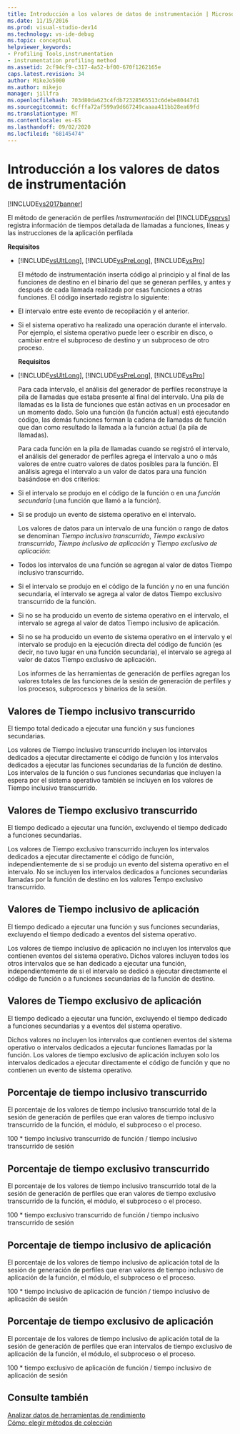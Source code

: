 ```yaml
---
title: Introducción a los valores de datos de instrumentación | Microsoft Docs
ms.date: 11/15/2016
ms.prod: visual-studio-dev14
ms.technology: vs-ide-debug
ms.topic: conceptual
helpviewer_keywords:
- Profiling Tools,instrumentation
- instrumentation profiling method
ms.assetid: 2cf94cf9-c317-4a52-bf00-670f1262165e
caps.latest.revision: 34
author: MikeJo5000
ms.author: mikejo
manager: jillfra
ms.openlocfilehash: 703d80da623c4fdb72328565513c6debe80447d1
ms.sourcegitcommit: 6cfffa72af599a9d667249caaaa411bb28ea69fd
ms.translationtype: MT
ms.contentlocale: es-ES
ms.lasthandoff: 09/02/2020
ms.locfileid: "68145474"
---
```

# <a name="understanding-instrumentation-data-values"></a>Introducción a los valores de datos de instrumentación
[!INCLUDE[vs2017banner](../includes/vs2017banner.md)]

El método de generación de perfiles *Instrumentación* del [!INCLUDE[vsprvs](../includes/vsprvs-md.md)] registra información de tiempos detallada de llamadas a funciones, líneas y las instrucciones de la aplicación perfilada  
  
 **Requisitos**  
  
- [!INCLUDE[vsUltLong](../includes/vsultlong-md.md)], [!INCLUDE[vsPreLong](../includes/vsprelong-md.md)], [!INCLUDE[vsPro](../includes/vspro-md.md)]  
  
  El método de instrumentación inserta código al principio y al final de las funciones de destino en el binario del que se generan perfiles, y antes y después de cada llamada realizada por esas funciones a otras funciones. El código insertado registra lo siguiente:  
  
- El intervalo entre este evento de recopilación y el anterior.  
  
- Si el sistema operativo ha realizado una operación durante el intervalo. Por ejemplo, el sistema operativo puede leer o escribir en disco, o cambiar entre el subproceso de destino y un subproceso de otro proceso.  
  
  **Requisitos**  
  
- [!INCLUDE[vsUltLong](../includes/vsultlong-md.md)], [!INCLUDE[vsPreLong](../includes/vsprelong-md.md)], [!INCLUDE[vsPro](../includes/vspro-md.md)]  
  
  Para cada intervalo, el análisis del generador de perfiles reconstruye la pila de llamadas que estaba presente al final del intervalo. Una pila de llamadas es la lista de funciones que están activas en un procesador en un momento dado. Solo una función (la función actual) está ejecutando código, las demás funciones forman la cadena de llamadas de función que dan como resultado la llamada a la función actual (la pila de llamadas).  
  
  Para cada función en la pila de llamadas cuando se registró el intervalo, el análisis del generador de perfiles agrega el intervalo a uno o más valores de entre cuatro valores de datos posibles para la función. El análisis agrega el intervalo a un valor de datos para una función basándose en dos criterios:  
  
- Si el intervalo se produjo en el código de la función o en una *función secundaria* (una función que llamó a la función).  
  
- Si se produjo un evento de sistema operativo en el intervalo.  
  
  Los valores de datos para un intervalo de una función o rango de datos se denominan *Tiempo inclusivo transcurrido*, *Tiempo exclusivo transcurrido*, *Tiempo inclusivo de aplicación* y *Tiempo exclusivo de aplicación*:  
  
- Todos los intervalos de una función se agregan al valor de datos Tiempo inclusivo transcurrido.  
  
- Si el intervalo se produjo en el código de la función y no en una función secundaria, el intervalo se agrega al valor de datos Tiempo exclusivo transcurrido de la función.  
  
- Si no se ha producido un evento de sistema operativo en el intervalo, el intervalo se agrega al valor de datos Tiempo inclusivo de aplicación.  
  
- Si no se ha producido un evento de sistema operativo en el intervalo y el intervalo se produjo en la ejecución directa del código de función (es decir, no tuvo lugar en una función secundaria), el intervalo se agrega al valor de datos Tiempo exclusivo de aplicación.  
  
  Los informes de las herramientas de generación de perfiles agregan los valores totales de las funciones de la sesión de generación de perfiles y los procesos, subprocesos y binarios de la sesión.  
  
## <a name="elapsed-inclusive-values"></a>Valores de Tiempo inclusivo transcurrido  
 El tiempo total dedicado a ejecutar una función y sus funciones secundarias.  
  
 Los valores de Tiempo inclusivo transcurrido incluyen los intervalos dedicados a ejecutar directamente el código de función y los intervalos dedicados a ejecutar las funciones secundarias de la función de destino. Los intervalos de la función o sus funciones secundarias que incluyen la espera por el sistema operativo también se incluyen en los valores de Tiempo inclusivo transcurrido.  
  
## <a name="elapsed-exclusive-values"></a>Valores de Tiempo exclusivo transcurrido  
 El tiempo dedicado a ejecutar una función, excluyendo el tiempo dedicado a funciones secundarias.  
  
 Los valores de Tiempo exclusivo transcurrido incluyen los intervalos dedicados a ejecutar directamente el código de función, independientemente de si se produjo un evento del sistema operativo en el intervalo. No se incluyen los intervalos dedicados a funciones secundarias llamadas por la función de destino en los valores Tempo exclusivo transcurrido.  
  
## <a name="application-inclusive-values"></a>Valores de Tiempo inclusivo de aplicación  
 El tiempo dedicado a ejecutar una función y sus funciones secundarias, excluyendo el tiempo dedicado a eventos del sistema operativo.  
  
 Los valores de tiempo inclusivo de aplicación no incluyen los intervalos que contienen eventos del sistema operativo. Dichos valores incluyen todos los otros intervalos que se han dedicado a ejecutar una función, independientemente de si el intervalo se dedicó a ejecutar directamente el código de función o a funciones secundarias de la función de destino.  
  
## <a name="application-exclusive-values"></a>Valores de Tiempo exclusivo de aplicación  
 El tiempo dedicado a ejecutar una función, excluyendo el tiempo dedicado a funciones secundarias y a eventos del sistema operativo.  
  
 Dichos valores no incluyen los intervalos que contienen eventos del sistema operativo o intervalos dedicados a ejecutar funciones llamadas por la función. Los valores de tiempo exclusivo de aplicación incluyen solo los intervalos dedicados a ejecutar directamente el código de función y que no contienen un evento de sistema operativo.  
  
## <a name="elapsed-inclusive-percent"></a>Porcentaje de tiempo inclusivo transcurrido  
 El porcentaje de los valores de tiempo inclusivo transcurrido total de la sesión de generación de perfiles que eran valores de tiempo inclusivo transcurrido de la función, el módulo, el subproceso o el proceso.  
  
 100 * tiempo inclusivo transcurrido de función / tiempo inclusivo transcurrido de sesión  
  
## <a name="elapsed-exclusive-percent"></a>Porcentaje de tiempo exclusivo transcurrido  
 El porcentaje de los valores de tiempo inclusivo transcurrido total de la sesión de generación de perfiles que eran valores de tiempo exclusivo transcurrido de la función, el módulo, el subproceso o el proceso.  
  
 100 * tiempo exclusivo transcurrido de función / tiempo inclusivo transcurrido de sesión  
  
## <a name="application-inclusive-percent"></a>Porcentaje de tiempo inclusivo de aplicación  
 El porcentaje de los valores de tiempo inclusivo de aplicación total de la sesión de generación de perfiles que eran valores de tiempo inclusivo de aplicación de la función, el módulo, el subproceso o el proceso.  
  
 100 * tiempo inclusivo de aplicación de función / tiempo inclusivo de aplicación de sesión  
  
## <a name="application-exclusive-percent"></a>Porcentaje de tiempo exclusivo de aplicación  
 El porcentaje de los valores de tiempo inclusivo de aplicación total de la sesión de generación de perfiles que eran intervalos de tiempo exclusivo de aplicación de la función, el módulo, el subproceso o el proceso.  
  
 100 * tiempo exclusivo de aplicación de función / tiempo inclusivo de aplicación de sesión  
  
## <a name="see-also"></a>Consulte también  
 [Analizar datos de herramientas de rendimiento](../profiling/analyzing-performance-tools-data.md)   
 [Cómo: elegir métodos de colección](../profiling/how-to-choose-collection-methods.md)
